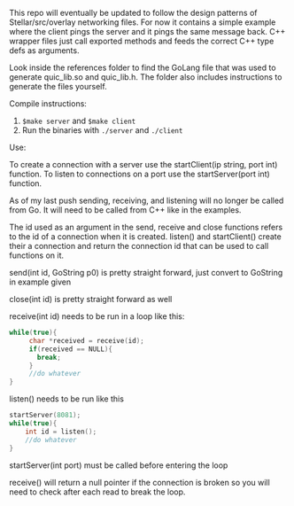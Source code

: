 This repo will eventually be updated to follow the design patterns of Stellar/src/overlay networking files.
For now it contains a simple example where the client pings the server and it pings the same message back.
C++ wrapper files just call exported methods and feeds the correct C++ type defs as arguments.

Look inside the references folder to find the GoLang file that was used to generate quic_lib.so and quic_lib.h.
The folder also includes instructions to generate the files yourself.

Compile instructions:
1. `$make server` and `$make client`
2. Run the binaries with `./server` and `./client`

Use:

To create a connection with a server use the startClient(ip string, port int) function.
To listen to connections on a port use the startServer(port int) function.

As of my last push sending, receiving, and listening will no longer be called from Go.
It will need to be called from C++ like in the examples.

The id used as an argument in the send, receive and close functions refers to the id of a connection when it is created.
listen() and startClient() create their a connection and return the connection id that can be used to call functions on it.

send(int id, GoString p0) is pretty straight forward, just convert to GoString in example given

close(int id) is pretty straight forward as well

receive(int id) needs to be run in a loop like this:
```C++
while(true){
	 char *received = receive(id);
	 if(received == NULL){
	   break;
	 }
	 //do whatever
}
```

listen() needs to be run like this
```C++
startServer(8081);
while(true){
	int id = listen();
	//do whatever
}
```
startServer(int port) must be called before entering the loop

receive() will return a null pointer if the connection is broken so you will need to check after each read to break the loop.
